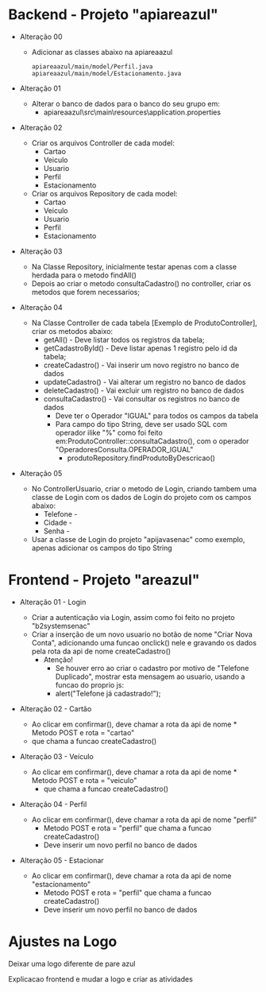 # Backend - Projeto "apiareazul"
* Alteração 00
    * Adicionar as classes abaixo na apiareaazul
        ```
        apiareaazul/main/model/Perfil.java
        apiareaazul/main/model/Estacionamento.java
        ```
* Alteração 01
     * Alterar o banco de dados para o banco do seu grupo em:
          * apiareaazul\src\main\resources\application.properties

* Alteração 02
    * Criar os arquivos Controller de cada model:
        * Cartao
        * Veiculo
        * Usuario
        * Perfil
        * Estacionamento
    * Criar os arquivos Repository de cada model:
        * Cartao
        * Veiculo
        * Usuario
        * Perfil
        * Estacionamento

* Alteração 03
    * Na Classe Repository, inicialmente testar apenas com a classe herdada para o metodo findAll()
    * Depois ao criar o metodo consultaCadastro() no controller, criar os metodos que forem necessarios;

* Alteração 04
    * Na Classe Controller de cada tabela [Exemplo de ProdutoController], criar os metodos abaixo:
        * getAll() - Deve listar todos os registros da tabela;
        * getCadastroById() - Deve listar apenas 1 registro pelo id da tabela;
        * createCadastro() - Vai inserir um novo registro no banco de dados
        * updateCadastro() - Vai alterar um registro no banco de dados
        * deleteCadastro() - Vai excluir um registro no banco de dados
        * consultaCadastro() - Vai consultar os registros no banco de dados
            * Deve ter o Operador "IGUAL" para todos os campos da tabela
            * Para campo do tipo String, deve ser usado SQL com operador ilike "%"
            como foi feito em:ProdutoController::consultaCadastro(), com o operador "OperadoresConsulta.OPERADOR_IGUAL"
                * produtoRepository.findProdutoByDescricao()
* Alteração 05
    * No ControllerUsuario, criar o metodo de Login, criando tambem uma classe de Login com os dados de Login do projeto com os campos abaixo:
        * Telefone - 
        * Cidade - 
        * Senha -
    * Usar a classe de Login do projeto "apijavasenac" como exemplo, apenas adicionar os campos do tipo String 

# Frontend - Projeto "areazul"
* Alteração 01 - Login
    * Criar a autenticação via Login, assim como foi feito no projeto "b2systemsenac"
    * Criar a inserção de um novo usuario no botão de nome "Criar Nova Conta", adicionando uma funcao onclick() nele e gravando os dados 
    pela rota da api de nome createCadastro()
        * Atenção!
            * Se houver erro ao criar o cadastro por motivo de "Telefone Duplicado", mostrar esta mensagem ao usuario, 
            usando a funcao do proprio js:
             * alert("Telefone já cadastrado!");

* Alteração 02 - Cartão
    * Ao clicar em confirmar(), deve chamar a rota da api de nome * Metodo POST e rota = "cartao"
    * que chama a funcao createCadastro()

* Alteração 03 - Veículo
    * Ao clicar em confirmar(), deve chamar a rota da api de nome * Metodo POST e rota = "veiculo"
        * que chama a funcao createCadastro()
        
* Alteração 04 - Perfil
    * Ao clicar em confirmar(), deve chamar a rota da api de nome "perfil"
        * Metodo POST e rota = "perfil" que chama a funcao createCadastro()
        * Deve inserir um novo perfil no banco de dados
    
* Alteração 05 - Estacionar
    * Ao clicar em confirmar(), deve chamar a rota da api de nome "estacionamento"
        * Metodo POST e rota = "perfil" que chama a funcao createCadastro()
        * Deve inserir um novo perfil no banco de dados


# Ajustes na Logo
Deixar uma logo diferente de pare azul

Explicacao frontend  e mudar a logo e criar as atividades




